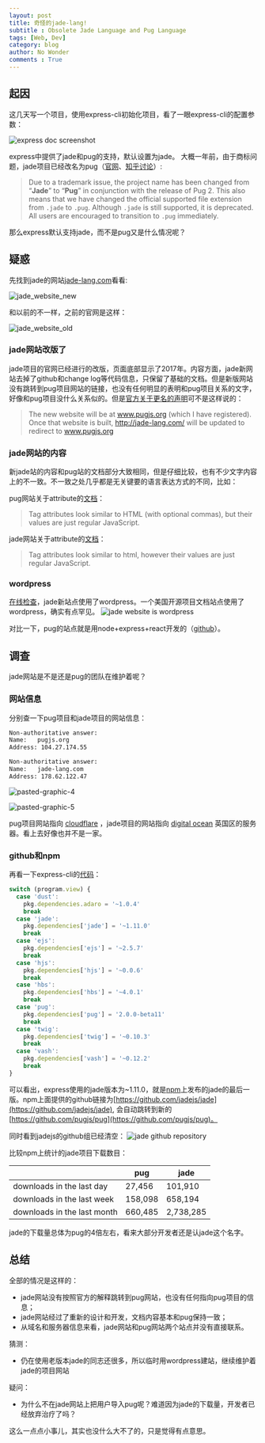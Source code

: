 ```yaml
---
layout: post
title: 奇怪的jade-lang!
subtitle : Obsolete Jade Language and Pug Language
tags: [Web, Dev]
category: blog
author: No Wonder
comments : True
---
```

## 起因
这几天写一个项目，使用express-cli初始化项目，看了一眼express-cli的配置参数：

![express doc screenshot](http://cdn1.zenocean.cn/201712/jietu20171210-192535.jpg)

express中提供了jade和pug的支持，默认设置为jade。
大概一年前，由于商标问题，jade项目已经改名为pug（[官网](https://pugjs.org/api/migration-v2.html)、[知乎讨论](https://www.zhihu.com/question/46418330/answer/101389532)）:
> Due to a trademark issue, the project name has been changed from “**Jade**” to “**Pug**” in conjunction with the release of Pug 2. This also means that we have changed the official supported file extension from `.jade` to `.pug`. Although `.jade` is still supported, it is deprecated. All users are encouraged to transition to `.pug` immediately.

那么express默认支持jade，而不是pug又是什么情况呢？

## 疑惑
先找到jade的网站[jade-lang.com](http://jade-lang.com)看看:

![jade_website_new](http://cdn1.zenocean.cn/201712/jietu20171212-170441.jpg)

和以前的不一样，之前的官网是这样：

![jade_website_old](http://cdn1.zenocean.cn/201712/jade_website_old.jpg)

### jade网站改版了

jade项目的官网已经进行的改版，页面底部显示了2017年。内容方面，jade新网站去掉了github和change log等代码信息，只保留了基础的文档。但是新版网站没有跳转到pug项目网站的链接，也没有任何明显的表明和pug项目关系的文字，好像和pug项目没什么关系似的。但是[官方关于更名的声明](https://github.com/pugjs/pug/issues/2184)可不是这样说的：
> The new website will be at www.pugjs.org (which I have registered). Once that website is built, http://jade-lang.com/ will be updated to redirect to www.pugjs.org

### jade网站的内容
新jade站的内容和pug站的文档部分大致相同，但是仔细比较，也有不少文字内容上的不一致。不一致之处几乎都是无关键要的语言表达方式的不同，比如：

pug网站关于attribute的[文档](https://pugjs.org/language/attributes.html)：
> Tag attributes look similar to HTML (with optional commas), but their values are just regular JavaScript.


jade网站关于attribute的[文档](http://jade-lang.com/reference/attributes)：
> Tag attributes look similar to html, however their values are just regular JavaScript.

### wordpress
[在线检查](https://www.isitwp.com)，jade新站点使用了wordpress。一个美国开源项目文档站点使用了wordpress，确实有点罕见。
![jade website is wordpress](http://cdn1.zenocean.cn/201712/jietu20171212-161206.jpg)

对比一下，pug的站点就是用node+express+react开发的（[github](https://github.com/pugjs/pug-www)）。


## 调查
jade网站是不是还是pug的团队在维护着呢？

### 网站信息

分别查一下pug项目和jade项目的网站信息：

```bash
Non-authoritative answer:
Name:	pugjs.org
Address: 104.27.174.55
```

```bash
Non-authoritative answer:
Name:	jade-lang.com
Address: 178.62.122.47
```

![pasted-graphic-4](http://cdn1.zenocean.cn/201712/pasted-graphic-4.jpg)

![pasted-graphic-5](http://cdn1.zenocean.cn/201712/pasted-graphic-5.jpg)

pug项目网站指向 [cloudflare](https://www.cloudflare.com) ，jade项目的网站指向 [digital ocean](https://m.do.co/c/1784f959c124) 英国区的服务器。看上去好像也并不是一家。

### github和npm

再看一下express-cli的[代码](https://github.com/expressjs/generator/blob/master/bin/express-cli.js)：
```javascript
switch (program.view) {
  case 'dust':
    pkg.dependencies.adaro = '~1.0.4'
    break
  case 'jade':
    pkg.dependencies['jade'] = '~1.11.0'
    break
  case 'ejs':
    pkg.dependencies['ejs'] = '~2.5.7'
    break
  case 'hjs':
    pkg.dependencies['hjs'] = '~0.0.6'
    break
  case 'hbs':
    pkg.dependencies['hbs'] = '~4.0.1'
    break
  case 'pug':
    pkg.dependencies['pug'] = '2.0.0-beta11'
    break
  case 'twig':
    pkg.dependencies['twig'] = '~0.10.3'
    break
  case 'vash':
    pkg.dependencies['vash'] = '~0.12.2'
    break
}
```

可以看出，express使用的jade版本为~1.11.0，就是[npm](https://www.npmjs.com/package/jade)上发布的jade的最后一版。npm上面提供的github链接为[https://github.com/jadejs/jade](https://github.com/jadejs/jade), 会自动跳转到新的[https://github.com/pugjs/pug](https://github.com/pugjs/pug)。

同时看到jadejs的github组已经清空：
![jade github repository](http://cdn1.zenocean.cn/201712/jietu20171212-173128.jpg)

比较npm上统计的jade项目下载数目：

|                             | pug     | jade      |
|-----------------------------|---------|-----------|
| downloads in the last day   | 27,456  | 101,910   |
| downloads in the last week  | 158,098 | 658,194   |
| downloads in the last month | 660,485 | 2,738,285 |

jade的下载量总体为pug的4倍左右，看来大部分开发者还是认jade这个名字。

## 总结
全部的情况是这样的：
- jade网站没有按照官方的解释跳转到pug网站，也没有任何指向pug项目的信息；
- jade网站经过了重新的设计和开发，文档内容基本和pug保持一致；
- 从域名和服务器信息来看，jade网站和pug网站两个站点并没有直接联系。

猜测：
- 仍在使用老版本jade的同志还很多，所以临时用wordpress建站，继续维护着jade的项目网站

疑问：
- 为什么不在jade网站上把用户导入pug呢？难道因为jade的下载量，开发者已经放弃治疗了吗？

这么一点点小事儿，其实也没什么大不了的，只是觉得有点意思。